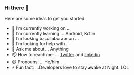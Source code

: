 ### Hi there 👋

Here are some ideas to get you started:

- 🔭 I’m currently working on ... 
- 🌱 I’m currently learning ... Android, Kotlin
- 👯 I’m looking to collaborate on ...
- 🤔 I’m looking for help with ...
- 💬 Ask me about ... Anything
- 📫 How to reach me: ... [Twitter](https://mobile.twitter.com/AnkitVerma2711) and [linkedin](https://www.linkedin.com/in/ankit-verma273/)
- 😄 Pronouns: ... He/him
- ⚡ Fun fact: ...Developers love to stay awake at Night. LOL
